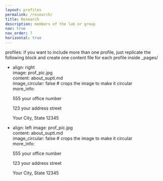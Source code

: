 ```yaml
---
layout: profiles
permalink: /research/
title: Research
description: members of the lab or group 
nav: true
nav_order: 7
horizontal: true
---
```



  profiles:
if you want to include more than one profile, just replicate the following block
   and create one content file for each profile inside _pages/
  -  align: right  
     image: prof_pic.jpg  
     content: about_supti.md  
     image_circular: false # crops the image to make it circular  
     more_info: 
      <p>555 your office number</p>
      <p>123 your address street</p>
      <p>Your City, State 12345</p>  
  -  align: left
     image: prof_pic.jpg  
     content: about_supti.md  
     image_circular: false # crops the image to make it circular  
     more_info: 
      <p>555 your office number</p>
      <p>123 your address street</p>
      <p>Your City, State 12345</p> 
  
